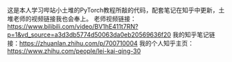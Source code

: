 这是本人学习哔站小土堆的PyTorch教程所敲的代码，配套笔记在知乎中更新，土堆老师的视频链接我也会奉上。
老师视频链接：https://www.bilibili.com/video/BV1hE411t7RN?p=1&vd_source=a3d3db5774d50063da0eb20569636f20
我的知乎笔记链接：https://zhuanlan.zhihu.com/p/700710004
我的个人知乎主页：https://www.zhihu.com/people/lei-kai-qing-30
